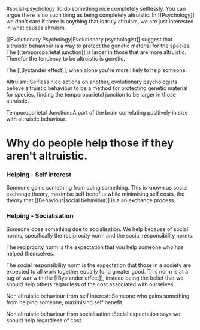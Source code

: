 #social-psychology 
To do something nice completely selflessly. You can argue there is no such thing as being completely altruistic. In [[Psychology]] we don't care if there is anything that is truly altruism, we are just interested in what causes altruism.

[[Evolutionary Psychology|Evolutionary psychologist]] suggest that altruistic behaviour is a way to protect the genetic material for the species. The [[temporoparietal junction]] is larger in those that are more altruistic. Therefor the tendency to be altruistic is genetic. 

The [[Bystander effect]], when alone you're more likely to help someone. 

Altruism::Selfless nice actions on another, evolutionary psychologists believe altruistic behaviour to be a method for protecting genetic material for species, finding the temporoparietal junction to be larger in those altruistic.
<!--SR:!2023-11-15,8,250-->

Temporoparietal Junction::A part of the brain correlating positively in size with altruistic behaviour.
<!--SR:!2023-11-14,7,250-->

# Why do people help those if they aren't altruistic.
### Helping - Self interest
Someone gains something from doing something. This is known as social exchange theory, maximise self benefits while minimising self costs, the theory that [[Behaviour|social behaviour]] is a an exchange process.
### Helping - Socialisation
Someone does something due to socialisation. We help because of social norms, specifically the reciprocity norm and the social responsibility norms. 

The reciprocity norm is the expectation that you help someone who has helped themselves. 

The social responsibility norm is the expectation that those in a society are expected to all work together equally for a greater good. This norm is at a tug of war with the [[Bystander effect]], instead being the belief that we should help others regardless of the cost associated with ourselves.

Non altruistic behaviour from self interest::Someone who gains something from helping someone, maximising self benefit.
<!--SR:!2023-11-17,10,250-->
Non altruistic behaviour from socialisation::Social expectation says we should help regardless of cost.
<!--SR:!2023-11-15,8,250-->
